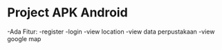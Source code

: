 # Project APK Android
-Ada Fitur:
 -register
 -login
 -view location
 -view data perpustakaan
 -view google map
